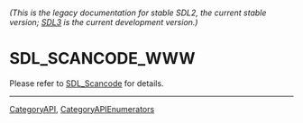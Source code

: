 ###### (This is the legacy documentation for stable SDL2, the current stable version; [SDL3](https://wiki.libsdl.org/SDL3/) is the current development version.)
# SDL_SCANCODE_WWW

Please refer to [SDL_Scancode](SDL_Scancode) for details.

----
[CategoryAPI](CategoryAPI), [CategoryAPIEnumerators](CategoryAPIEnumerators)

